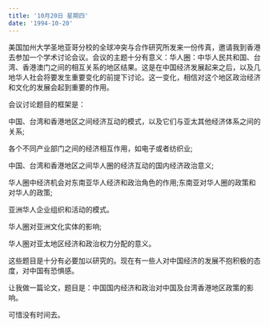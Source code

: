```yaml
---
title: '10月20日 星期四'
date: '1994-10-20'
---
```


美国加州大学圣地亚哥分校的全球冲突与合作研究所发来一份传真，邀请我到香港去参加一个学术讨论会议。会议的主题十分有意义：华人圈：中华人民共和国、台湾、香港澳门之间的相互关系的地区结果。这是在中国经济发展起来之后，以及几地华人社会将要发生重要变化的前提下讨论。这一变化，相信对这个地区政治经济和文化的发展会起到重要的作用。

会议讨论题目的框架是：

中国、台湾和香港地区之间经济互动的模式，以及它们与亚太其他经济体系之间的关系;

各个不同产业部门之间的经济相互作用，如电子或者纺织业;

中国、台湾和香港地区之间华人圈的经济互动的国内经济政治意义;

华人圈中经济机会对东南亚华人经济和政治角色的作用;东南亚对华人圈的政策和对华人的政策;

亚洲华人企业组织和活动的模式。

华人圈对亚洲文化实体的影响;

华人圈对亚太地区经济和政治权力分配的意义。

这些题目是十分有必要加以研究的。现在有一些人对中国经济的发展不抱积极的态度，对中国有恐惧感。

让我做一篇论文，题目是：中国国内经济和政治对中国及台湾香港地区政策的影响。

可惜没有时间去。

